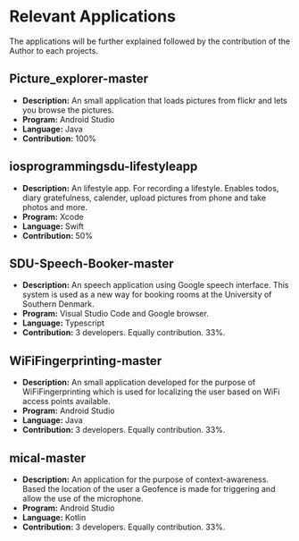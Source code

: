 # Relevant Applications

The applications will be further explained followed by the contribution of the Author to each projects.

## Picture_explorer-master
* **Description:** An small application that loads pictures from flickr and lets you browse the pictures.
* **Program:** Android Studio
* **Language:** Java
* **Contribution:** 100% 

## iosprogrammingsdu-lifestyleapp
* **Description:** An lifestyle app. For recording a lifestyle. Enables todos, diary gratefulness, calender, upload pictures from phone and take photos and more.
* **Program:** Xcode
* **Language:** Swift
* **Contribution:** 50%
 
## SDU-Speech-Booker-master
* **Description:** An speech application using Google speech interface. This system is used as a new way for booking rooms at the University of Southern Denmark. 
* **Program:** Visual Studio Code and Google browser. 
* **Language:** Typescript
* **Contribution:** 3 developers. Equally contribution. 33%.

## WiFiFingerprinting-master
* **Description:** An small application developed for the purpose of WiFiFingerprinting which is used for localizing the user based on WiFi access points available. 
* **Program:** Android Studio
* **Language:** Java
* **Contribution:** 3 developers. Equally contribution. 33%.

## mical-master
* **Description:** An application for the purpose of context-awareness. Based the location of the user a Geofence is made for triggering and allow the use of the microphone.
* **Program:** Android Studio
* **Language:** Kotlin
* **Contribution:** 3 developers. Equally contribution. 33%.


